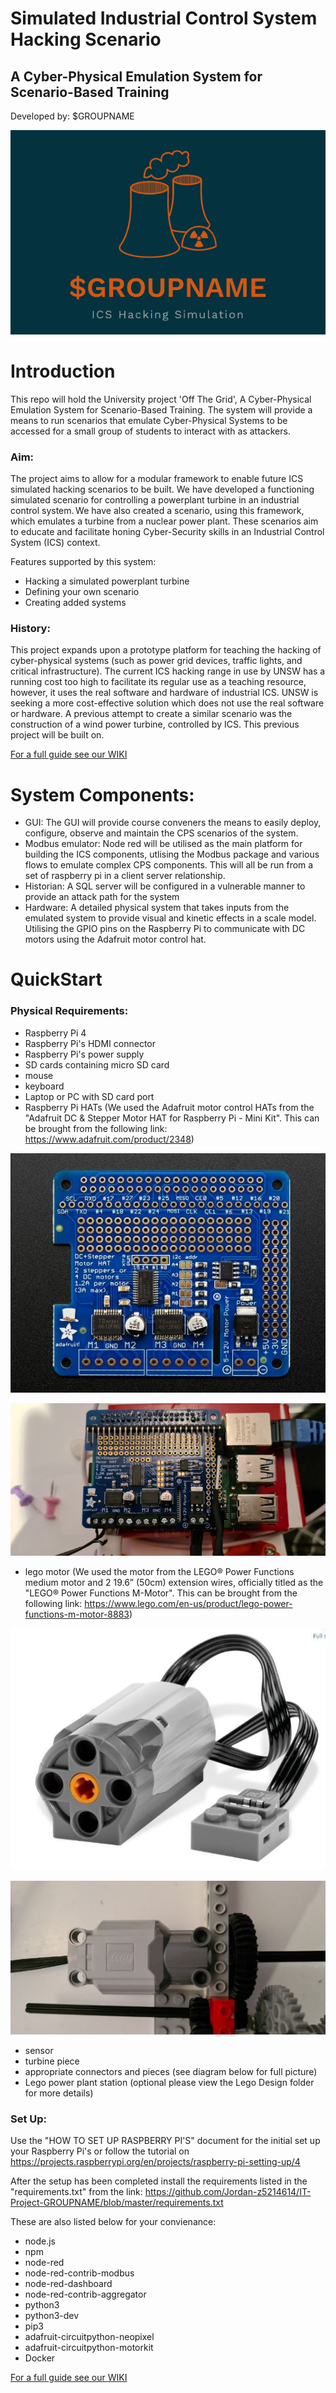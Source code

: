 # Simulated Industrial Control System Hacking Scenario
## A Cyber-Physical Emulation System for Scenario-Based Training

Developed by: $GROUPNAME

![alt text](https://github.com/Jordan-z5214614/IT-Project-GROUPNAME/blob/master/Images%20of%20the%20Parts%20for%20the%20Project/Logo_Design.png)

# Introduction
This repo will hold the University project 'Off The Grid', A Cyber-Physical Emulation System for Scenario-Based Training. 
The system will provide a means to run scenarios that emulate Cyber-Physical Systems to be accessed for a small group of students to interact with as attackers. 

### Aim:

The project aims to allow for a modular framework to enable future ICS simulated hacking scenarios to be built. We have developed a functioning simulated scenario for controlling a powerplant turbine in an industrial control system. We have also created a scenario, using this framework, which emulates a turbine from a nuclear power plant. These scenarios aim to educate and facilitate honing Cyber-Security skills in an Industrial Control System (ICS) context. 

Features supported by this system:
- Hacking a simulated powerplant turbine
- Defining your own scenario
- Creating added systems

### History:

This project expands upon a prototype platform for teaching the hacking of cyber-physical systems (such as power grid devices, traffic lights, and critical infrastructure). The current ICS hacking range in use by UNSW has a running cost too high to facilitate its regular use as a teaching resource, however, it uses the real software and hardware of industrial ICS. UNSW is seeking a more cost-effective solution which does not use the real software or hardware. A previous attempt to create a similar scenario was the construction of a wind power turbine, controlled by ICS. This previous project will be built on. 

[For a full guide see our WIKI](https://github.com/Mikaela199/IT-Project-2/wiki)




# System Components:

- GUI:
The GUI will provide course conveners the means to easily deploy, configure, observe and maintain the CPS scenarios of the system.
- Modbus emulator:
Node red will be utilised as the main platform for building the ICS components, utlising the Modbus package and various flows to emulate complex CPS components. This will all be run from a set of raspberry pi in a client server relationship.
- Historian:
A SQL server will be configured in a vulnerable manner to provide an attack path for the system
- Hardware:
A detailed physical system that takes inputs from the emulated system to provide visual and kinetic effects in a scale model. Utilising the GPIO pins on the Raspberry Pi to communicate with DC motors using the Adafruit motor control hat.





# QuickStart


 ### Physical Requirements:
 - Raspberry Pi 4 
 - Raspberry Pi's HDMI connector 
 - Raspberry Pi's power supply 
 - SD cards containing micro SD card 
 - mouse 
 - keyboard
 - Laptop or PC with SD card port
 - Raspberry Pi HATs
(We used the Adafruit motor control HATs from the "Adafruit DC & Stepper Motor HAT for Raspberry Pi - Mini Kit". This can be brought from the following link: https://www.adafruit.com/product/2348)

![alt text](https://github.com/Jordan-z5214614/IT-Project-GROUPNAME/blob/master/Images%20of%20the%20Parts%20for%20the%20Project/Raspberry-Pi-Hat.JPG)

![alt text](https://github.com/Jordan-z5214614/IT-Project-GROUPNAME/blob/master/Images%20of%20the%20Parts%20for%20the%20Project/Raspberry-Pi-Hat-in-Use.JPG)

 - lego motor 
(We used the motor from the LEGO® Power Functions medium motor and 2 19.6” (50cm) extension wires, officially titled as the "LEGO® Power Functions M-Motor". This can be brought from the following link: https://www.lego.com/en-us/product/lego-power-functions-m-motor-8883)

![alt text](https://github.com/Jordan-z5214614/IT-Project-GROUPNAME/blob/master/Images%20of%20the%20Parts%20for%20the%20Project/Lego-Motor.JPG)

![alt text](https://github.com/Jordan-z5214614/IT-Project-GROUPNAME/blob/master/Images%20of%20the%20Parts%20for%20the%20Project/Lego-Motor-in-Use.JPG)


 - sensor
 - turbine piece
 - appropriate connectors and pieces (see diagram below for full picture)
 - Lego power plant station (optional please view the Lego Design folder for more details)
 
### Set Up:

Use the "HOW TO SET UP RASPBERRY PI'S" document for the initial set up your Raspberry Pi's or follow the tutorial on https://projects.raspberrypi.org/en/projects/raspberry-pi-setting-up/4 
 
After the setup has been completed install the requirements listed in the "requirements.txt" from the link:
https://github.com/Jordan-z5214614/IT-Project-GROUPNAME/blob/master/requirements.txt

These are also listed below for your convienance:
* node.js
* npm
* node-red
* node-red-contrib-modbus
* node-red-dashboard
* node-red-contrib-aggregator
* python3
* python3-dev
* pip3
* adafruit-circuitpython-neopixel
* adafruit-circuitpython-motorkit
* Docker

[For a full guide see our WIKI](https://github.com/Mikaela199/IT-Project-2/wiki)


 
